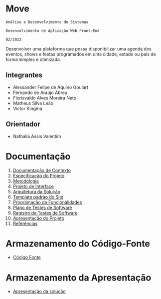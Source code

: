 # Move

`Análise e Desenvolvimento de Sistemas`

`Desenvolvimento de Aplicação Web Front-End`

`02/2022`

Desenvolver uma plataforma que possa disponibilizar uma agenda dos eventos, shows e festas programados em uma cidade, estado ou país de forma simples e otimizada.

## Integrantes

* Alexsander Felipe de Aquino Goulart
* Fernando de Araújo Abreu
* Florisvaldo Alves Moreira Neto
* Matheus Silva Leão
* Victor Kingma

## Orientador

* Nathalia Assis Valentim

# Documentação

<ol>
<li><a href="docs/01-Documentação de Contexto.md">Documentação de Contexto</a></li>
<li><a href="docs/02-Especificação do Projeto.md">Especificação do Projeto</a></li>
<li><a href="docs/03-Metodologia.md">Metodologia</a></li>
<li><a href="docs/04-Projeto de Interface.md">Projeto de Interface</a></li>
<li><a href="docs/05-Arquitetura da Solução.md">Arquitetura da Solução</a></li>
<li><a href="docs/06-Template padrão do Site.md">Template padrão do Site</a></li>
<li><a href="docs/07-Programação de Funcionalidades.md">Programação de Funcionalidades</a></li>
<li><a href="docs/08-Plano de Testes de Software.md">Plano de Testes de Software</a></li>
<li><a href="docs/09-Registro de Testes de Software.md">Registro de Testes de Software</a></li>
<li><a href="docs/10-Apresentação do Projeto.md">Apresentação do Projeto</a></li>
<li><a href="docs/11-Referências.md">Referências</a></li>
</ol>

# Armazenamento do Código-Fonte

* <a href="src/README.md">Código Fonte</a>

# Armazenamento da Apresentação

* <a href="presentation/README.md">Apresentação da solução</a>